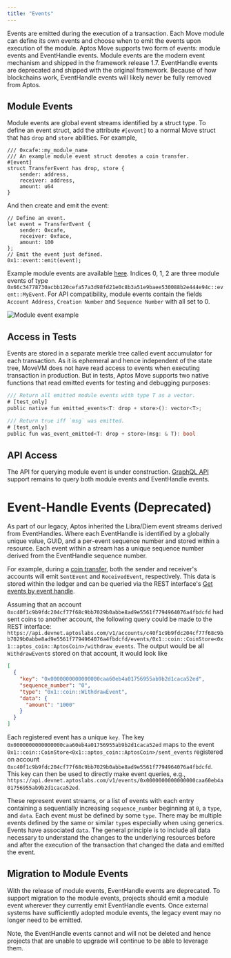 ```yaml
---
title: "Events"
---
```


Events are emitted during the execution of a transaction. Each Move module can define its own events and choose when to emit the events upon execution of the module. Aptos Move supports two form of events: module events and EventHandle events. Module events are the modern event mechanism and shipped in the framework release 1.7. EventHandle events are deprecated and shipped with the original framework. Because of how blockchains work, EventHandle events will likely never be fully removed from Aptos.

## Module Events

Module events are global event streams identified by a struct type. To define an event struct, add the attribute `#[event]` to a normal Move struct that has `drop` and `store` abilities. For example,

```
/// 0xcafe::my_module_name
/// An example module event struct denotes a coin transfer.
#[event]
struct TransferEvent has drop, store {
    sender: address,
    receiver: address,
    amount: u64
}
```

And then create and emit the event:

```
// Define an event.
let event = TransferEvent {
    sender: 0xcafe,
    receiver: 0xface,
    amount: 100
};
// Emit the event just defined.
0x1::event::emit(event);
```

Example module events are available [here](https://explorer.aptoslabs.com/txn/682252266/events?network=testnet). Indices 0, 1, 2 are three module events of
type `0x66c34778730acbb120cefa57a3d98fd21e0c8b3a51e9baee530088b2e444e94c::event::MyEvent`. For API compatibility, module events contain the fields `Account Address`, `Creation Number` and `Sequence Number` with all set to 0.

<!-- ![Module event example](../../static/img/module-event.png "Module event example") -->
![Module event example](/img/module-event.png "Module event example")

## Access in Tests

Events are stored in a separate merkle tree called event accumulator for each transaction. As it is ephemeral and hence independent of the state tree, MoveVM does not have read access to events when executing transaction in production. But in tests, Aptos Move supports two native functions that read emitted events for testing and debugging purposes:

```rust
/// Return all emitted module events with type T as a vector.
# [test_only]
public native fun emitted_events<T: drop + store>(): vector<T>;

/// Return true iff `msg` was emitted.
# [test_only]
public fun was_event_emitted<T: drop + store>(msg: & T): bool
```

## API Access

The API for querying module event is under construction. [GraphQL API](https://aptos.dev/guides/system-integrators-guide/#production-network-access) support remains to query both module events and EventHandle events.

# Event-Handle Events (Deprecated)

As part of our legacy, Aptos inherited the Libra/Diem event streams derived from EventHandles. Where each EventHandle is identified by a globally unique value, GUID, and a per-event sequence number and stored within a resource. Each event within a stream has a unique sequence number derived from the EventHandle sequence number.

For example, during a [coin transfer](../tutorials/first-transaction.md), both the sender and receiver's accounts will emit `SentEvent` and `ReceivedEvent`, respectively. This data is stored within the ledger and can be queried via the REST interface's [Get events by event handle](https://api.devnet.aptoslabs.com/v1/spec#/operations/get_events_by_event_handle).

Assuming that an account `0xc40f1c9b9fdc204cf77f68c9bb7029b0abbe8ad9e5561f7794964076a4fbdcfd` had sent coins to another account, the following query could be made to the REST interface: `https://api.devnet.aptoslabs.com/v1/accounts/c40f1c9b9fdc204cf77f68c9bb7029b0abbe8ad9e5561f7794964076a4fbdcfd/events/0x1::coin::CoinStore<0x1::aptos_coin::AptosCoin>/withdraw_events`. The output would be all `WithdrawEvent`s stored on that account, it would look like

```json
[
  {
    "key": "0x0000000000000000caa60eb4a01756955ab9b2d1caca52ed",
    "sequence_number": "0",
    "type": "0x1::coin::WithdrawEvent",
    "data": {
      "amount": "1000"
    }
  }
]
```

Each registered event has a unique `key`. The key `0x0000000000000000caa60eb4a01756955ab9b2d1caca52ed` maps to the event `0x1::coin::CoinStore<0x1::aptos_coin::AptosCoin>/sent_events` registered on account `0xc40f1c9b9fdc204cf77f68c9bb7029b0abbe8ad9e5561f7794964076a4fbdcfd`. This key can then be used to directly make event queries, e.g., `https://api.devnet.aptoslabs.com/v1/events/0x0000000000000000caa60eb4a01756955ab9b2d1caca52ed`.

These represent event streams, or a list of events with each entry containing a sequentially increasing `sequence_number` beginning at `0`, a `type`, and `data`. Each event must be defined by some `type`. There may be multiple events defined by the same or similar `type`s especially when using generics. Events have associated `data`. The general principle is to include all data necessary to understand the changes to the underlying resources before and after the execution of the transaction that changed the data and emitted the event.

[coin_transfer]: https://github.com/aptos-labs/aptos-core/blob/bdd0a7fe82cd6aab4b47250e5eb6298986777cf7/aptos-move/framework/aptos-framework/sources/coin.move#L412
[get_events]: https://api.devnet.aptoslabs.com/v1/spec#/operations/get_events_by_event_handle

## Migration to Module Events

With the release of module events, EventHandle events are deprecated. To support migration to the module events, projects should emit a module event wherever they currently emit EventHandle events. Once external systems have sufficiently adopted module events, the legacy event may no longer need to be emitted.

Note, the EventHandle events cannot and will not be deleted and hence projects that are unable to upgrade will continue to be able to leverage them.
